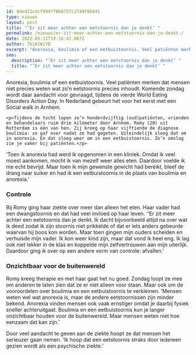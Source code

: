 ```yaml
---
id: 0ded21cdcf994ff0b0757c2749f86841
type: nieuws
layout: post
title: "’Er zit meer achter een eetstoornis dan je denkt’ "
permalink: /nieuws/er-zit-meer-achter-een-eetstoornis-dan-je-denkt-/
date: 2022-05-11T19:16:41.067Z
author: 7biA1WiYB
excerpt: "Anorexia, boulimia of een eetbuistoornis. Veel patiënten merken dat mensen niet precies weten wat zo’n eetstoornis precies inhoudt. Komende zondag wordt daar aandacht voor gevraagd, tijdens de vierde World Eating Disorders Action Day. In Nederland gebeurt het voor het eerst met een Social walk in Arnhem.   "
seo:
  description: "’Er zit meer achter een eetstoornis dan je denkt’ "
  title: "’Er zit meer achter een eetstoornis dan je denkt’ "
---
```

Anorexia, boulimia of een eetbuistoornis. Veel patiënten merken dat mensen niet precies weten wat zo’n eetstoornis precies inhoudt. Komende zondag wordt daar aandacht voor gevraagd, tijdens de vierde World Eating Disorders Action Day. In Nederland gebeurt het voor het eerst met een Social walk in Arnhem.   

    <p>Tijdens de tocht lopen zo’n honderdvijftig (oud)patiënten, vrienden en behandelaars ruim drie kilometer door Arnhem. Romy (20) uit Rotterdam is één van hen. Zij kreeg op haar vijftiende de diagnose boulimia: ze gaf over nadat ze had gegeten. Uiteindelijk sloeg dat om in anorexia. En dat sloeg weer om in een eetbuistoornis. Zo’n omslag zie je vaker bij patiënten.</p>
<p>‘Toen ik anorexia had werd ik opgenomen in een kliniek. Omdat ik veel moest aankomen, mocht ik van mezelf weer alles eten. Daardoor voelde ik me echt bevrijd. Maar toen ik mijn gewenste gewicht had bereikt, bleef de drang naar suiker en had ik een eetbuistoornis in de plaats van boulimia en anorexia.’</p>
<h3>Controle</h3>
<p>Bij Romy ging haar ziekte over meer dan alleen het eten. Haar vader had een dwangstoornis en dat had veel invloed op haar leven. ‘’Er zit meer achter een eetstoornis dan je denkt. Ik dacht bijvoorbeeld altijd na over wat ik deed zodat ik zijn stoornis niet prikkelde of dat er iets anders gebeurde waarvan hij boos kon worden. Maar toen gingen mijn ouders scheiden en verhuisde mijn vader. Ik kon weer kind zijn, maar dat vond ik heel eng. Ik lag ook niet lekker in de klas en koppelde mijn zelfvertrouwen aan mijn uiterlijk. Daardoor ging ik over op een andere vorm van controle: afvallen.’ </p>
<h3>Onzichtbaar voor de buitenwereld </h3>
<p>Romy kreeg therapie en met haar gaat het nu goed. Zondag loopt ze mee om anderen te laten zien dat ze er niet alleen voor staan. Maar ook om de vooroordelen over boulimia en een eetbuistoornis te verkleinen. ‘Mensen weten wel wat anorexia is, maar de andere eetstoornissen zijn minder bekend. Anorexia vinden mensen ook vaak ernstiger omdat je daarbij fysiek sneller achteruitgaat. Boulimia en een eetbuistoornis kun je langer onzichtbaar houden voor de buitenwereld. Maar mensen weten niet hoe eenzaam dat kan zijn.’</p>
<p>Door veel aandacht te geven aan de ziekte hoopt ze dat mensen het serieuzer gaan nemen. ‘Ik hoop dat een eetstoornis straks door iedereen gezien wordt als een psychische ziekte.’</p>  
